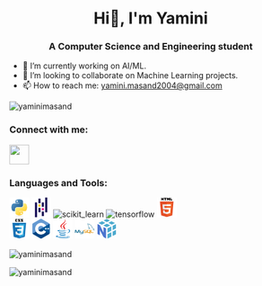 
<h1 align="center">Hi👋, I'm Yamini </h1>
<h3 align="center">A Computer Science and Engineering student</h3>

- 🌱 I’m currently working on AI/ML.
- 👯 I’m looking to collaborate on Machine Learning projects.
- 📫 How to reach me: yamini.masand2004@gmail.com

<p align="left"> <img src="https://komarev.com/ghpvc/?username=yaminimasand&label=Profile%20views&color=0e75b6&style=flat" alt="yaminimasand" /> </p>
<h3>Connect with me:</h3>
            <p>
                <a href="https://www.linkedin.com/in/yamini-masand-236215246/" target="blank"><img align="center" src="https://raw.githubusercontent.com/rahuldkjain/github-profile-readme-generator/master/src/images/icons/Social/linked-in-alt.svg" height="35" width="35" /></a>
            </p>

<h3>Languages and Tools:</h3>
            <p style="text-decoration: none; text-decoration-line: none;"> 
                <img src="https://raw.githubusercontent.com/devicons/devicon/master/icons/python/python-original.svg" alt="python" width="35" height="35">
                <img src="https://raw.githubusercontent.com/devicons/devicon/2ae2a900d2f041da66e950e4d48052658d850630/icons/pandas/pandas-original.svg" alt="selenium" width="35" height="35">
                <img src="https://upload.wikimedia.org/wikipedia/commons/0/05/Scikit_learn_logo_small.svg" alt="scikit_learn" width="35" height="35">
                <img src="https://www.vectorlogo.zone/logos/tensorflow/tensorflow-icon.svg" alt="tensorflow" width="35" height="35">
                <img src="https://raw.githubusercontent.com/devicons/devicon/master/icons/html5/html5-original-wordmark.svg" alt="html5" width="35" height="35">
            <br>
                <img src="https://raw.githubusercontent.com/devicons/devicon/master/icons/css3/css3-original-wordmark.svg" alt="css3" width="35" height="35">
                <img src="https://raw.githubusercontent.com/devicons/devicon/master/icons/cplusplus/cplusplus-original.svg" alt="cplusplus" width="35" height="35"> 
                <img src="https://raw.githubusercontent.com/devicons/devicon/master/icons/java/java-original.svg " alt="java" width="35" height="35">
                <img src="https://raw.githubusercontent.com/devicons/devicon/master/icons/mysql/mysql-original-wordmark.svg" alt="mysql" width="35" height="35">
                <img src="https://raw.githubusercontent.com/devicons/devicon/master/icons/numpy/numpy-original.svg" alt="mysql" width="35" height="35">
            </p>

<p><img align="center" src="https://github-readme-stats.vercel.app/api/top-langs?username=yaminimasand&show_icons=true&locale=en&layout=compact" alt="yaminimasand" /></p>

<p><img align="center" src="https://github-readme-streak-stats.herokuapp.com/?user=yaminimasand&" alt="yaminimasand" /></p>
<!--
**yaminimasand/yaminimasand** is a ✨ _special_ ✨ repository because its `README.md` (this file) appears on your GitHub profile.

Here are some ideas to get you started:

- 🔭 I’m currently working on ...
- 🌱 I’m currently learning ...
- 👯 I’m looking to collaborate on ...
- 🤔 I’m looking for help with ...
- 💬 Ask me about ...
- 📫 How to reach me: ...
- 😄 Pronouns: ...
- ⚡ Fun fact: ...
-->
